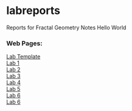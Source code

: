 # labreports
Reports for Fractal Geometry
Notes
Hello World
### Web Pages:
[Lab Template](https://jamshid1336.github.io/labreports/template.html) \
[Lab 1](https://jamshid1336.github.io/labreports/lab1.html) \
[Lab 2](https://jamshid1336.github.io/labreports/lab2.html) \
[Lab 3](https://jamshid1336.github.io/labreports/lab3.html) \
[Lab 4](https://jamshid1336.github.io/labreports/lab4.html) \
[Lab 5](https://jamshid1336.github.io/labreports/lab5.html) \
[Lab 6](https://jamshid1336.github.io/labreports/lab6.html) \
[Lab 6](https://jamshid1336.github.io/labreports/labs78.html)
